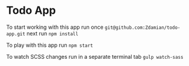 # Todo App 

To start working with this app run once
`git@github.com:Zdamian/todo-app.git`
next run 
`npm install`

To play with this app run
`npm start`

To watch SCSS changes run in a separate terminal tab
`gulp watch-sass`
